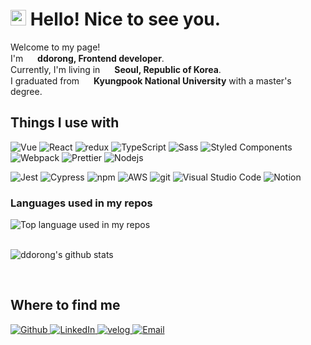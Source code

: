 <h1> <a href="https://www.gautamkrishnar.com/"><img src="https://media.giphy.com/media/hvRJCLFzcasrR4ia7z/giphy.gif" width="25px"></a> Hello! Nice to see you. </h1>

<p>
Welcome to my page! <br/>
  I'm <img src="https://cdn-icons.flaticon.com/png/512/3242/premium/3242257.png?token=exp=1650971701~hmac=26db91a6437883cb4337f72b6e708801" width="15"/> <b>ddorong, Frontend developer</b>. <br />
  Currently, I'm living in <img src="https://cdn-icons-png.flaticon.com/512/197/197582.png" width="15"/> <b> Seoul, Republic of Korea</b>.<br />
  I graduated from <img src="https://cdn-icons-png.flaticon.com/512/167/167707.png" width="15" /> <b>Kyungpook National University</b> with a master's degree.
</p>


<h2> Things I use with </h2>
<p>
  <img alt="Vue" src="https://img.shields.io/badge/-Vue-45b8d8?style=flat-square&logo=Vue.js&logoColor=white" />
  <img alt="React" src="https://img.shields.io/badge/-React-45b8d8?style=flat-square&logo=react&logoColor=white" />
  <img alt="redux" src="https://img.shields.io/badge/-Redux-8DD6F9?style=flat-square&logo=redux&logoColor=white" />
  <img alt="TypeScript" src="https://img.shields.io/badge/-TypeScript-46a2f1?style=flat-square&logo=typescript&logoColor=white" />
  <img alt="Sass" src="https://img.shields.io/badge/-Sass-2088FF?style=flat-square&logo=sass&logoColor=white" />
  <img alt="Styled Components" src="https://img.shields.io/badge/-Styled_Components-1a73e8?style=flat-square&logo=styled-components&logoColor=white" />
  <img alt="Webpack" src="https://img.shields.io/badge/-Webpack-007ACC?style=flat-square&logo=webpack&logoColor=white" /> 
  <img alt="Prettier" src="https://img.shields.io/badge/-Prettier-5849BE?style=flat-square&logo=prettier&logoColor=white" />
  <img alt="Nodejs" src="https://img.shields.io/badge/-Nodejs-430098?style=flat-square&logo=Node.js&logoColor=white" />
</p>

<p>
  <img alt="Jest" src="https://img.shields.io/badge/-Jest-CC6699?style=flat-square&logo=Jest&logoColor=white" />
  <img alt="Cypress" src="https://img.shields.io/badge/-Cypress-db7092?style=flat-square&logo=Cypress&logoColor=white" />
  <img alt="npm" src="https://img.shields.io/badge/-NPM-CB3837?style=flat-square&logo=npm&logoColor=white" />
  <img alt="AWS" src="https://img.shields.io/badge/-AWS-F05032?style=flat-square&logo=Amazon AWS&logoColor=white" />
  <img alt="git" src="https://img.shields.io/badge/-Git-FB542B?style=flat-square&logo=git&logoColor=white" />
  <img alt="Visual Studio Code" src="https://img.shields.io/badge/-Visual Studio Code-F9A03C?style=flat-square&logo=Visual Studio Code&logoColor=white"/>
  <img alt="Notion" src="https://img.shields.io/badge/-Notion-F7B93E?style=flat-square&logo=Notion&logoColor=white" />
</p>

<div >
  <h3>Languages used in my repos </h3>
  <img width="" src="https://github-readme-stats.vercel.app/api/top-langs/?username=devseung2&layout=compact&hide_title=1&card_width=300" alt="Top language used in my repos" />
  <br />
</div>

<br/>

![ddorong's github stats](https://github-readme-stats.vercel.app/api?username=devseung2&show_icons=true&theme=dracula&hide=stars,issues)

<br />

<h2> Where to find me </h2>
<p>
  <a href="https://github.com/devseung2" target="_blank">
    <img alt="Github" src="https://img.shields.io/badge/GitHub-%2312100E.svg?&style=for-the-badge&logo=Github&logoColor=white" />
  </a> 
  <a href="https://kr.linkedin.com/in/현승-석-78b639191" target="_blank">
    <img alt="LinkedIn" src="https://img.shields.io/badge/linkedin-%230077B5.svg?&style=for-the-badge&logo=linkedin&logoColor=white" />
  </a> 
  <a href="https://velog.io/@ddorong" target="_blank">
    <img alt="velog" src="https://img.shields.io/badge/velog-%43853d.svg?&style=for-the-badge&logo=velog&logoColor=white" />
  </a> 
  <a href="mailto:dev_seung2@naver.com" title="dev_seung2@naver.com">
    <img alt="Email" src="https://img.shields.io/badge/Email-%2312100E.svg?&style=for-the-badge&logo=Mail.Ru&logoColor=white" />
  </a> 
</p>
